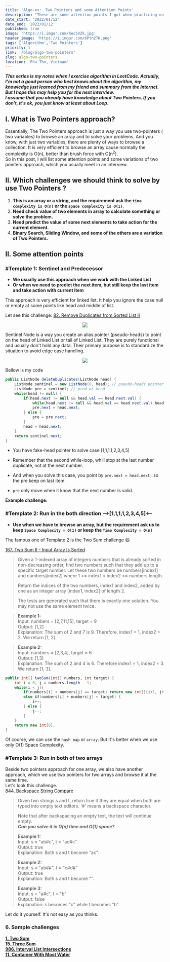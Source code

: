 ```yaml
---
title: 'Algo-ex:　Two Pointers and some Attention Points'
description: "These are some attention points I got when practicing on leetcode. These can help you succeed in the first submit, and the Interviewer will like that."
date_start: "2022/01/12"
date_end: '2022/01/12'
published: true
image: 'https://i.imgur.com/hec5VZk.jpg'
header_image: 'https://i.imgur.com/6Ptn2TK.png'
tags: ['Algorithm','Two Pointers']
priority: 1
link: '/blog/algo-two-pointers'
slug: algo-two-pointers
location: 'Phu Tho, Vietnam'
---
```


_**This series is my notes when I exercise algorithm in LeetCode. Actually, I'm not a good person who best knows about the algorithm, my knowledge just learned from my friend and summary from the internet. But I hope this may help you for the next interview.  
I assume that you already have knowledge about Two Pointers. If you don't, it's ok, you just know at least about Loop.**_

## I. What is Two Pointers approach?

Essentially, The Two Pointers approach is just a way you use two-pointers ( two variables) to browse an array and to solve your problems. And you know, with just two variables, there are plenty of ways to browse a collection. It is very efficient to browse an array cause normally the complexity is O(n), better than brush force with O(n<sup>2</sup>).  
So in this post, I will list some attention points and some variations of two pointers approach, which you usually meet in an interview.

## II. Which challenges we should think to solve by use Two Pointers ?

1. **This is an array or a string, and the requirement ask the `time complexity is O(n)` or the `space complexity is O(1)`**.
2. **Need check value of two elements in array to calculate something or solve the problem.**
3. **Need predict the value of some next elements to take action for the current element.**
4. **Binary Search, Sliding Window, and some of the others are a variation of Two Pointers.**

## II. Some attention points

### #Template 1: Sentinel and Predecessor

* **We usually use this approach when we work with the Linked List**
* **Or when we need to predict the next item, but still keep the last item and take action with current item**

This approach is very efficient for linked list. It help you ignore the case null or empty at some points like head and middle of list.

Let see this challenge: [82. Remove Duplicates from Sorted List II][82]
<p align="center" width="100%">
    <img src="https://i.imgur.com/UuTA63k.png"/>
</p>

Sentinel Node is a way you create an alias pointer (pseudo-heads) to point on the head of Linked List or tail of Linked List. They are purely functional and usually don't hold any data. Their primary purpose is to standardize the situation to avoid edge case handling.

<p align="center" width="100%">
    <img src="https://i.imgur.com/83lcRrs.png"/>
</p>

Bellow is my code

```java
public ListNode deleteDuplicates(ListNode head) {
    ListNode sentinel = new ListNode(0, head); // pseudo-heads pointer
    ListNode pre = sentinel; // pred of head
    while(head != null) {
        if(head.next != null && head.val == head.next.val) {
            while(head.next != null && head.val == head.next.val) head = head.next;
            pre.next = head.next;
        } else {
            pre = pre.next;
        }
        head = head.next;
    }
    return sentinel.next;
}
```

* You have fake-head pointer to solve case [1,1,1,1,2,3,4,5]
* Remember that the second while-loop, whill stop at the last number duplicate, not at the next number.
* And when you solve this case, you point by `pre.next = head.next;` so the pre keep on last item.

* `pre` only move when it know that the next number is valid.

**Example challenge:**  

### #Template 2: Run in the both direction -->[1,1,1,1,2,3,4,5]<--

* **Use when we have to browse an array, but the requirement ask us to keep `Space Complexity = O(1)` or keep the `Time Complexity = O(n)`**

The famous one of Template 2 is the Two Sum challenge 😆

[167. Two Sum II - Input Array Is Sorted][167]

>Given a 1-indexed array of integers numbers that is already sorted in non-decreasing order, find two numbers such that they add up to a specific target number. Let these two numbers be numbers[index1] and numbers[index2] where 1 <= index1 < index2 <= numbers.length.
>
>Return the indices of the two numbers, index1 and index2, added by one as an integer array [index1, index2] of length 2.
>
>The tests are generated such that there is exactly one solution. You may not use the same element twice.

>**Example 1:**  
>Input: numbers = [2,7,11,15], target = 9  
Output: [1,2]  
Explanation: The sum of 2 and 7 is 9. Therefore, index1 = 1, index2 = 2. We return [1, 2].

>**Example 2:**   
>Input: numbers = [2,3,4], target = 6  
>Output: [1,3]  
>Explanation: The sum of 2 and 4 is 6. Therefore index1 = 1, index2 = 3. We return [1, 3].

```java
public int[] twoSum(int[] numbers, int target) {
    int i = 0, j = numbers.length - 1;
    while(i < j){
        if(numbers[i] + numbers[j] == target) return new int[]{i+1, j+1};
        else if(numbers[i] + numbers[j] < target) {
            i++;
        } else {
            j--;
        }
    }
    return new int[0];
}
```

Of course, we can use the `hash map` or `array`. But It's better when we use only O(1) Space Complexity.

### #Template 3: Run in both of two arrays

Beside two pointers approach for one array, we also have another approach, which we use two pointers for two arrays and browse it at the same time.  
Let's look this challenge.  
[844. Backspace String Compare][844]

>Given two strings s and t, return true if they are equal when both are typed into empty text editors. '#' means a backspace character.
>
>Note that after backspacing an empty text, the text will continue empty.  
>_**Can you solve it in O(n) time and O(1) space?**_  
>
>**Example 1:**  
>Input: s = "ab#c", t = "ad#c"  
>Output: true  
>Explanation: Both s and t become "ac".  
>
>**Example 2:**  
>Input: s = "ab##", t = "c#d#"  
>Output: true  
>Explanation: Both s and t become "".  
>
>**Example 3:**  
>Input: s = "a#c", t = "b"  
>Output: false  
>Explanation: s becomes "c" while t becomes "b".  

Let do it yourself. It's not easy as you thinks.

### 6. Sample challenges

[**1. Two Sum**][1]  
[**15. Three Sum**][15]  
[**986. Interval List Intersections**][986]  
[**11. Container With Most Water**][11]

[1]: https://leetcode.com/problems/two-sum/
[15]: https://leetcode.com/problems/3sum/
[82]: https://leetcode.com/problems/remove-duplicates-from-sorted-list-ii/
[167]: https://leetcode.com/problems/two-sum-ii-input-array-is-sorted/
[844]: https://leetcode.com/problems/backspace-string-compare/
[986]: https://leetcode.com/problems/interval-list-intersections/
[11]: https://leetcode.com/problems/container-with-most-water/